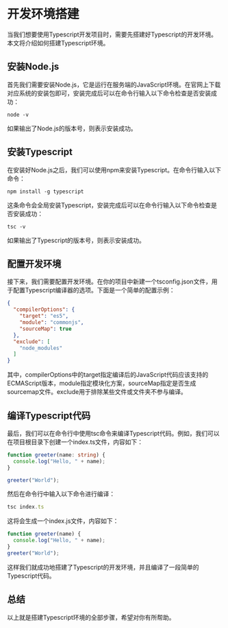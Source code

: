 # 开发环境搭建

当我们想要使用Typescript开发项目时，需要先搭建好Typescript的开发环境。本文将介绍如何搭建Typescript环境。

## 安装Node.js

首先我们需要安装Node.js，它是运行在服务端的JavaScript环境。在官网上下载对应系统的安装包即可，安装完成后可以在命令行输入以下命令检查是否安装成功：

```shell
node -v
```

如果输出了Node.js的版本号，则表示安装成功。

## 安装Typescript

在安装好Node.js之后，我们可以使用npm来安装Typescript。在命令行输入以下命令：

```shell
npm install -g typescript
```

这条命令会全局安装Typescript，安装完成后可以在命令行输入以下命令检查是否安装成功：

```shell
tsc -v
```

如果输出了Typescript的版本号，则表示安装成功。

## 配置开发环境

接下来，我们需要配置开发环境。在你的项目中新建一个tsconfig.json文件，用于配置Typescript编译器的选项。下面是一个简单的配置示例：

```json
{
  "compilerOptions": {
    "target": "es5",
    "module": "commonjs",
    "sourceMap": true
  },
  "exclude": [
    "node_modules"
  ]
}

```

其中，compilerOptions中的target指定编译后的JavaScript代码应该支持的ECMAScript版本，module指定模块化方案，sourceMap指定是否生成sourcemap文件。exclude用于排除某些文件或文件夹不参与编译。

## 编译Typescript代码

最后，我们可以在命令行中使用tsc命令来编译Typescript代码。例如，我们可以在项目根目录下创建一个index.ts文件，内容如下：

```typescript
function greeter(name: string) {
  console.log("Hello, " + name);
}

greeter("World");

```

然后在命令行中输入以下命令进行编译：

```typescript
tsc index.ts

```

这将会生成一个index.js文件，内容如下：

```typescript
function greeter(name) {
  console.log("Hello, " + name);
}
greeter("World");

```

这样我们就成功地搭建了Typescript的开发环境，并且编译了一段简单的Typescript代码。

## 总结

以上就是搭建Typescript环境的全部步骤，希望对你有所帮助。
